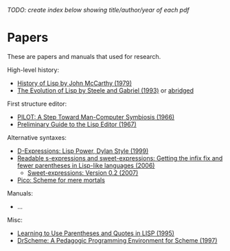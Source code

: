 _TODO: create index below showing title/author/year of each pdf_

# Papers

These are papers and manuals that used for research.

High-level history:

- [History of Lisp by John McCarthy (1979)](history-of-lisp-1979.pdf)
- [The Evolution of Lisp by Steele and Gabriel (1993)](HOPL2-Uncut.pdf) or [abridged](Hopl2.pdf)

First structure editor:

- [PILOT: A Step Toward Man-Computer Symbiosis (1966)](AITR-221.pdf)
- [Preliminary Guide to the Lisp Editor (1967)](W-21_LISP_Editor_Apr27.pdf)

Alternative syntaxes:

- [D-Expressions: Lisp Power, Dylan Style (1999)](dexprs.pdf)
- [Readable s-expressions and sweet-expressions: Getting the infix fix and fewer parentheses in Lisp-like languages (2006)](wheeler2006.pdf)
  - [Sweet-expressions: Version 0.2 (2007)](wheeler2007.pdf)
- [Pico: Scheme for mere mortals](LispWS.pdf)

Manuals:

- ...

Misc:

- [Learning to Use Parentheses and Quotes in LISP (1995)](davis1995.pdf)
- [DrScheme: A Pedagogic Programming Environment for Scheme (1997)](plilp97.pdf)
